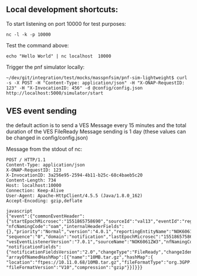 ## Local development shortcuts:

To start listening on port 10000 for test purposes:

```
nc -l -k -p 10000
```

Test the command above:

```
echo "Hello World" | nc localhost  10000
```

Trigger the pnf simulator locally:

```
~/dev/git/integration/test/mocks/masspnfsim/pnf-sim-lightweight$ curl -s -X POST -H "Content-Type: application/json" -H "X-ONAP-RequestID: 123" -H "X-InvocationID: 456" -d @config/config.json
http://localhost:5000/simulator/start
```

## VES event sending

the default action is to send a VES Message every 15 minutes and the total duration of the VES FileReady Message sending is 1 day (these values can be changed in config/config.json)

Message from the stdout of nc:

```
POST / HTTP/1.1
Content-Type: application/json
X-ONAP-RequestID: 123
X-InvocationID: 3a256e95-2594-4b11-b25c-68c4baeb5c20
Content-Length: 734
Host: localhost:10000
Connection: Keep-Alive
User-Agent: Apache-HttpClient/4.5.5 (Java/1.8.0_162)
Accept-Encoding: gzip,deflate
```

```i
javascript
{"event":{"commonEventHeader":{"startEpochMicrosec":"1551865758690","sourceId":"val13","eventId":"registration_51865758",
"nfcNamingCode":"oam","internalHeaderFields":{},"priority":"Normal","version":"4.0.1","reportingEntityName":"NOK6061ZW3",
"sequence":"0","domain":"notification","lastEpochMicrosec":"1551865758690","eventName":"pnfRegistration_Nokia_5gDu",
"vesEventListenerVersion":"7.0.1","sourceName":"NOK6061ZW3","nfNamingCode":"gNB"},
"notificationFields":{"notificationFieldsVersion":"2.0","changeType":"FileReady","changeIdentifier":"PM_MEAS_FILES",
"arrayOfNamedHashMap":[{"name":"10MB.tar.gz","hashMap":{
"location":"ftpes://10.11.0.68/10MB.tar.gz","fileFormatType":"org.3GPP.32.435#measCollec",
"fileFormatVersion":"V10","compression":"gzip"}}]}}}
```
